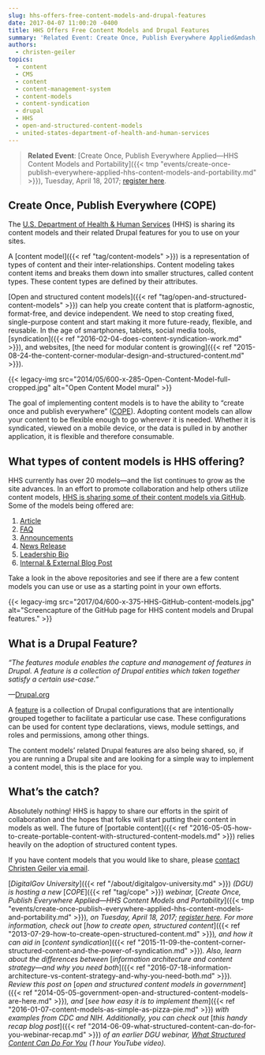 ```yaml
---
slug: hhs-offers-free-content-models-and-drupal-features
date: 2017-04-07 11:00:20 -0400
title: HHS Offers Free Content Models and Drupal Features
summary: 'Related Event: Create Once, Publish Everywhere Applied&mdash;HHS Content Models and Portability, Tuesday, April 18, 2017; register here. Create Once, Publish Everywhere (COPE) The U.S. Department of Health & Human Services (HHS) is sharing its content models and their related Drupal features for you to use on your sites. A content model is a representation of types of content'
authors:
  - christen-geiler
topics:
  - content
  - CMS
  - content
  - content-management-system
  - content-models
  - content-syndication
  - drupal
  - HHS
  - open-and-structured-content-models
  - united-states-department-of-health-and-human-services
---
```


> **Related Event**: [Create Once, Publish Everywhere Applied—HHS Content Models and Portability]({{< tmp "events/create-once-publish-everywhere-applied-hhs-content-models-and-portability.md" >}}), Tuesday, April 18, 2017; [register here](https://attendee.gotowebinar.com/register/6221497867021325313).

## Create Once, Publish Everywhere (COPE)

The [U.S. Department of Health & Human Services](https://www.hhs.gov/) (HHS) is sharing its content models and their related Drupal features for you to use on your sites.

A [content model]({{< ref "tag/content-models" >}}) is a representation of types of content and their inter-relationships. Content modeling takes content items and breaks them down into smaller structures, called content types. These content types are defined by their attributes.

[Open and structured content models]({{< ref "tag/open-and-structured-content-models" >}}) can help you create content that is platform-agnostic, format-free, and device independent. We need to stop creating fixed, single-purpose content and start making it more future-ready, flexible, and reusable. In the age of smartphones, tablets, social media tools, [syndication]({{< ref "2016-02-04-does-content-syndication-work.md" >}}), and websites, [the need for modular content is growing]({{< ref "2015-08-24-the-content-corner-modular-design-and-structured-content.md" >}}).

{{< legacy-img src="2014/05/600-x-285-Open-Content-Model-full-cropped.jpg" alt="Open Content Model mural" >}}

The goal of implementing content models is to have the ability to “create once and publish everywhere” ([COPE](http://www.programmableweb.com/news/cope-create-once-publish-everywhere/2009/10/13)). Adopting content models can allow your content to be flexible enough to go wherever it is needed. Whether it is syndicated, viewed on a mobile device, or the data is pulled in by another application, it is flexible and therefore consumable.

## What types of content models is HHS offering?

HHS currently has over 20 models—and the list continues to grow as the site advances. In an effort to promote collaboration and help others utilize content models, [HHS is sharing some of their content models via GitHub](https://github.com/HHS). Some of the models being offered are:

  1. [Article](https://github.com/HHS/Structured-Content-Article)
  2. [FAQ](https://github.com/HHS/Structured-Content-FAQ)
  3. [Announcements](https://github.com/HHS/Structured-Content-Announcement)
  4. [News Release](https://github.com/HHS/Structured-Content-News-Release)
  5. [Leadership Bio](https://github.com/HHS/Structured-Content-Leadership-Bio)
  6. [Internal & External Blog Post](https://github.com/HHS/Structured-Content-Blog)

Take a look in the above repositories and see if there are a few content models you can use or use as a starting point in your own efforts.

{{< legacy-img src="2017/04/600-x-375-HHS-GitHub-content-models.jpg" alt="Screencapture of the GitHub page for HHS content models and Drupal features." >}}

## What is a Drupal Feature?

_“The features module enables the capture and management of features in Drupal. A feature is a collection of Drupal entities which taken together satisfy a certain use-case.”_
  
—[Drupal.org](http://drupal.org/project/features)

A [feature](https://www.drupal.org/project/features) is a collection of Drupal configurations that are intentionally grouped together to facilitate a particular use case. These configurations can be used for content type declarations, views, module settings, and roles and permissions, among other things.

The content models’ related Drupal features are also being shared, so, if you are running a Drupal site and are looking for a simple way to implement a content model, this is the place for you.

## What’s the catch?

Absolutely nothing! HHS is happy to share our efforts in the spirit of collaboration and the hopes that folks will start putting their content in models as well. The future of [portable content]({{< ref "2016-05-05-how-to-create-portable-content-with-structured-content-models.md" >}}) relies heavily on the adoption of structured content types.

If you have content models that you would like to share, please [contact Christen Geiler via email](mailto:Christen.Geiler@hhs.gov).

[_DigitalGov University_]({{< ref "/about/digitalgov-university.md" >}}) _(DGU) is hosting a new_ [_COPE_]({{< ref "tag/cope" >}}) _webinar,_ [_Create Once, Publish Everywhere Applied—HHS Content Models and Portability_]({{< tmp "events/create-once-publish-everywhere-applied-hhs-content-models-and-portability.md" >}})_, on Tuesday, April 18, 2017;_ [_register here_](https://attendee.gotowebinar.com/register/6221497867021325313)_._
_For more information, check out_ [_how to create open, structured content_]({{< ref "2013-07-29-how-to-create-open-structured-content.md" >}})_, and how it can aid in_ [_content syndication_]({{< ref "2015-11-09-the-content-corner-structured-content-and-the-power-of-syndication.md" >}})_. Also, learn about the differences between_ [_information architecture and content strategy—and why you need both_]({{< ref "2016-07-18-information-architecture-vs-content-strategy-and-why-you-need-both.md" >}})_. Review this post on_ [_open and structured content models in government_]({{< ref "2014-05-05-government-open-and-structured-content-models-are-here.md" >}})_, and_ [_see how easy it is to implement them_]({{< ref "2016-01-07-content-models-as-simple-as-pizza-pie.md" >}}) _with examples from CDC and NIH._ _Additionally, you can check out_ [_this handy recap blog post_]({{< ref "2014-06-09-what-structured-content-can-do-for-you-webinar-recap.md" >}}) _of an earlier DGU webinar,_ [_What Structured Content Can Do For You_](https://www.youtube.com/watch?v=kG25vyQ5Jps) _(1 hour YouTube video)._